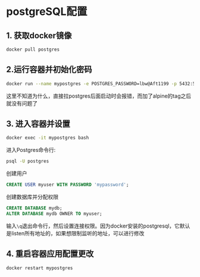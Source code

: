 # postgreSQL配置

## 1. 获取docker镜像

```bash
docker pull postgres
```



## 2.运行容器并初始化密码

```bash
docker run --name mypostgres -e POSTGRES_PASSWORD=lbw@Aft1199 -p 5432:5432 -d postgres:16.0-alpine
```

这里不知道为什么，直接拉postgres后面启动时会报错，而加了alpine的tag之后就没有问题了

## 3. 进入容器并设置

```bash
docker exec -it mypostgres bash
```

进入Postgres命令行:
```bash
psql -U postgres
```

创建用户

```sql
CREATE USER myuser WITH PASSWORD 'mypassword';
```

创建数据库并分配权限

```sql
CREATE DATABASE mydb;
ALTER DATABASE mydb OWNER TO myuser;
```

输入`\q`退出命令行，然后设置连接权限。因为docker安装的postgresql，它默认是listen所有地址的，如果想限制监听的地址，可以进行修改

## 4. 重启容器应用配置更改

```bash
docker restart mypostgres
```

